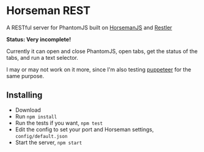 Horseman REST
=============

A RESTful server for PhantomJS built on [HorsemanJS](https://github.com/johntitus/node-horseman) and [Restler](https://github.com/danwrong/restler)

**Status: Very incomplete!**

Currently it can open and close PhantomJS, open tabs, get the status of the tabs, and run a text selector.

I may or may not work on it more, since I'm also testing [puppeteer](https://github.com/GoogleChrome/puppeteer) for the same purpose.

## Installing

- Download
- Run `npm install`
- Run the tests if you want, `npm test`
- Edit the config to set your port and Horseman settings, `config/default.json`
- Start the server, `npm start`